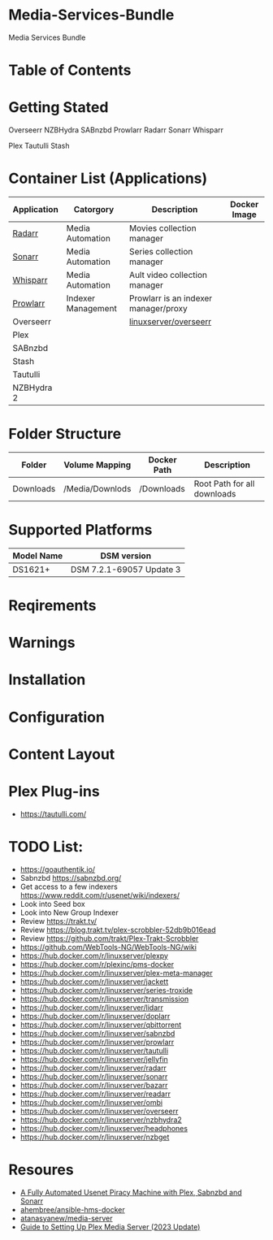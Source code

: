 # Media-Services-Bundle
Media Services Bundle

# Table of Contents

# Getting Stated

Overseerr
NZBHydra
SABnzbd
Prowlarr
Radarr
Sonarr
Whisparr

Plex
Tautulli
Stash

# Container List (Applications)

| Application | Catorgory | Description | Docker Image |
| --- | --- | --- | --- |
| [Radarr](https://wiki.servarr.com/radarr) | Media Automation | Movies collection manager | |
| [Sonarr](https://wiki.servarr.com/sonarr) | Media Automation | Series collection manager | |
| [Whisparr](https://wiki.servarr.com/whisparr) | Media Automation | Ault video collection manager | |
| [Prowlarr](https://wiki.servarr.com/prowlarr) | Indexer Management | Prowlarr is an indexer manager/proxy | |
| Overseerr | | [linuxserver/overseerr](https://docs.linuxserver.io/images/docker-overseerr/?h=overseerr) |
| Plex | |
| SABnzbd | |
| Stash | |
| Tautulli | |
| NZBHydra 2 | |


# Folder Structure
| Folder | Volume Mapping | Docker Path | Description |
| --- | --- | --- | --- |
| Downloads | /Media/Downlods | /Downloads | Root Path for all downloads|


# Supported Platforms

| Model Name | DSM version              |
| ---        | ---                      |
| DS1621+    | DSM 7.2.1-69057 Update 3 |

# Reqirements

# Warnings

# Installation

# Configuration

# Content Layout

# Plex Plug-ins
* https://tautulli.com/

# TODO List:
* https://goauthentik.io/
* Sabnzbd https://sabnzbd.org/
* Get access to a few indexers https://www.reddit.com/r/usenet/wiki/indexers/
* Look into Seed box
* Look into New Group Indexer
* Review https://trakt.tv/
* Review https://blog.trakt.tv/plex-scrobbler-52db9b016ead
* Review https://github.com/trakt/Plex-Trakt-Scrobbler
* https://github.com/WebTools-NG/WebTools-NG/wiki
* https://hub.docker.com/r/linuxserver/plexpy
* https://hub.docker.com/r/plexinc/pms-docker
* https://hub.docker.com/r/linuxserver/plex-meta-manager
* https://hub.docker.com/r/linuxserver/jackett
* https://hub.docker.com/r/linuxserver/series-troxide
* https://hub.docker.com/r/linuxserver/transmission
* https://hub.docker.com/r/linuxserver/lidarr
* https://hub.docker.com/r/linuxserver/doplarr
* https://hub.docker.com/r/linuxserver/qbittorrent
* https://hub.docker.com/r/linuxserver/sabnzbd
* https://hub.docker.com/r/linuxserver/prowlarr
* https://hub.docker.com/r/linuxserver/tautulli
* https://hub.docker.com/r/linuxserver/jellyfin
* https://hub.docker.com/r/linuxserver/radarr
* https://hub.docker.com/r/linuxserver/sonarr
* https://hub.docker.com/r/linuxserver/bazarr
* https://hub.docker.com/r/linuxserver/readarr
* https://hub.docker.com/r/linuxserver/ombi
* https://hub.docker.com/r/linuxserver/overseerr
* https://hub.docker.com/r/linuxserver/nzbhydra2
* https://hub.docker.com/r/linuxserver/headphones
* https://hub.docker.com/r/linuxserver/nzbget


# Resoures
* [​A Fully Automated Usenet Piracy Machine with Plex, Sabnzbd and Sonarr](https://blog.decryption.net.au/t/a-fully-automated-usenet-piracy-machine-with-plex-sabnzbd-and-sonarr/130)
* [ahembree/ansible-hms-docker](https://github.com/ahembree/ansible-hms-docker)
* [atanasyanew/media-server](https://github.com/atanasyanew/media-server)
* [Guide to Setting Up Plex Media Server (2023 Update)](https://www.rapidseedbox.com/blog/plex-complete-guide)